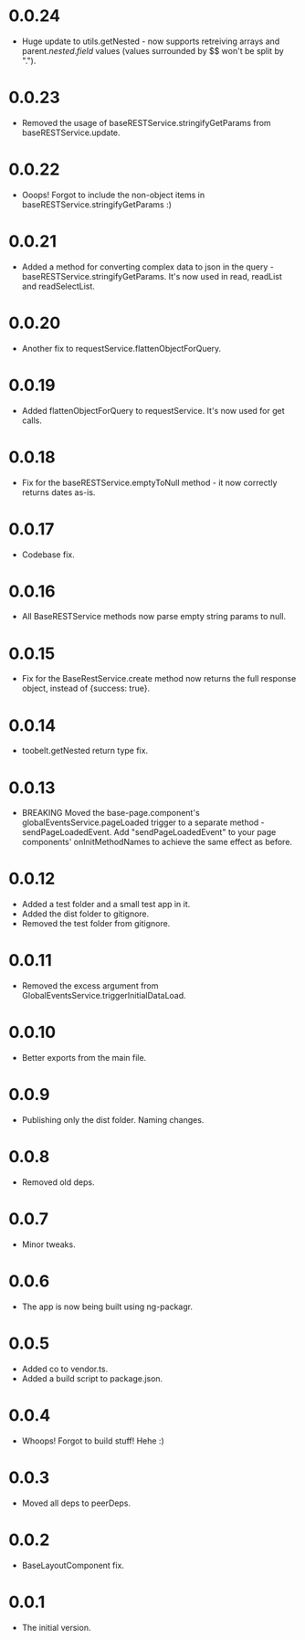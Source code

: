 # 0.0.24
- Huge update to utils.getNested - now supports retreiving arrays and parent.$nested.field$ values (values surrounded by $$ won't be split by ".").

# 0.0.23
- Removed the usage of baseRESTService.stringifyGetParams from baseRESTService.update.

# 0.0.22
- Ooops! Forgot to include the non-object items in baseRESTService.stringifyGetParams :)

# 0.0.21
- Added a method for converting complex data to json in the query - baseRESTService.stringifyGetParams. It's now used in read, readList and readSelectList.

# 0.0.20
- Another fix to requestService.flattenObjectForQuery.

# 0.0.19
- Added flattenObjectForQuery to requestService. It's now used for get calls.

# 0.0.18
- Fix for the baseRESTService.emptyToNull method - it now correctly returns dates as-is.

# 0.0.17
- Codebase fix.

# 0.0.16
- All BaseRESTService methods now parse empty string params to null.

# 0.0.15
- Fix for the BaseRestService.create method now returns the full response object, instead of {success: true}.

# 0.0.14
- toobelt.getNested return type fix.

# 0.0.13
- BREAKING Moved the base-page.component's globalEventsService.pageLoaded trigger to a separate method - sendPageLoadedEvent. Add "sendPageLoadedEvent" to your page components' onInitMethodNames to achieve the same effect as before.

# 0.0.12
- Added a test folder and a small test app in it.
- Added the dist folder to gitignore.
- Removed the test folder from gitignore.

# 0.0.11
- Removed the excess argument from GlobalEventsService.triggerInitialDataLoad.

# 0.0.10
- Better exports from the main file.

# 0.0.9
- Publishing only the dist folder. Naming changes.

# 0.0.8
- Removed old deps.

# 0.0.7
- Minor tweaks.

# 0.0.6
- The app is now being built using ng-packagr.

# 0.0.5
- Added co to vendor.ts.
- Added a build script to package.json.

# 0.0.4
- Whoops! Forgot to build stuff! Hehe :)

# 0.0.3
- Moved all deps to peerDeps.

# 0.0.2
- BaseLayoutComponent fix.

# 0.0.1
- The initial version.